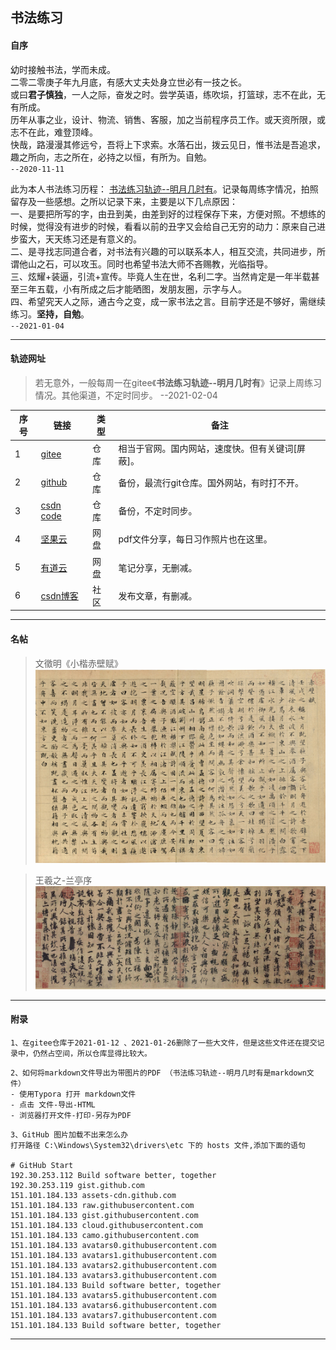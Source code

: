 ## 书法练习

#### 自序

幼时接触书法，学而未成。 <br/>
二零二零庚子年九月底，有感大丈夫处身立世必有一技之长。 <br/>
或曰**君子慎独**，一人之际，奋发之时。尝学英语，练吹埙，打篮球，志不在此，无有所成。 <br/>
历年从事之业，设计、物流、销售、客服，加之当前程序员工作。或天资所限，或志不在此，难登顶峰。 <br/>
快哉，路漫漫其修远兮，吾将上下求索。水落石出，拨云见日，惟书法是吾追求，趣之所向，志之所在，必持之以恒，有所为。自勉。   <br/>
`--2020-11-11`


此为本人书法练习历程： [书法练习轨迹--明月几时有]( https://github.com/scott180/calligraphy/blob/master/%E4%B9%A6%E6%B3%95%E7%BB%83%E4%B9%A0%E8%BD%A8%E8%BF%B9--%E6%98%8E%E6%9C%88%E5%87%A0%E6%97%B6%E6%9C%89.md )。记录每周练字情况，拍照留存及一些感想。之所以记录下来，主要是以下几点原因：  <br/>
一、是要把所写的字，由丑到美，由差到好的过程保存下来，方便对照。不想练的时候，觉得没有进步的时候，看看以前的丑字又会给自己无穷的动力：原来自己进步蛮大，天天练习还是有意义的。 <br/>
二、是寻找志同道合者，对书法有兴趣的可以联系本人，相互交流，共同进步，所谓他山之石，可以攻玉。同时也希望书法大师不吝赐教，光临指导。 <br/>
三、炫耀+装逼，引流+宣传。毕竟人生在世，名利二字。当然肯定是一年半载甚至三年五载，小有所成之后才能晒图，发朋友圈，示字与人。 <br/>
四、希望究天人之际，通古今之变，成一家书法之言。目前字还是不够好，需继续练习。**坚持，自勉**。   <br/>
`--2021-01-04`


---

#### 轨迹网址

> 若无意外，一般每周一在gitee《**书法练习轨迹--明月几时有**》记录上周练习情况。其他渠道，不定时同步。     --2021-02-04

| 序号  | 链接                                                			       | 类型 | 备注             			                     |
| ---   | -------------------------------------------------------------        | ---- | -----------------------------------              |
|   1   | [gitee]( https://gitee.com/xy180/calligraphy )      			       | 仓库 | 相当于官网。国内网站，速度快。但有关键词[屏蔽]。 |
|   2   | [github]( https://github.com/scott180/calligraphy ) 			       | 仓库 | 备份，最流行git仓库。国外网站，有时打不开。      |
|   3   | [csdn code]( https://codechina.csdn.net/xu180/calligraphy )          | 仓库 | 备份，不定时同步。                  |
|   4   | [坚果云]( https://www.jianguoyun.com/p/DSy3IHwQxP-NBhjv5tgD )        | 网盘 | pdf文件分享，每日习作照片也在这里。 |
|   5   | [有道云]( http://note.youdao.com/s/V7b1jHjB )                        | 网盘 | 笔记分享，无删减。              	|
|   6   | [csdn博客]( https://blog.csdn.net/xu180/article/details/113602103 )  | 社区 | 发布文章，有删减。                  |


---

#### 名帖

> 文徵明《小楷赤壁赋》
![文徵明《小楷赤壁赋》]( ./书法字帖/文徵明《小楷赤壁赋》.jpg)

> 王羲之-兰亭序
![兰亭序]( ./书法字帖/兰亭序.jpg)

---

#### 附录

```
1、在gitee仓库于2021-01-12 、2021-01-26删除了一些大文件，但是这些文件还在提交记录中，仍然占空间，所以仓库显得比较大。
```

```
2、如何将markdown文件导出为带图片的PDF （书法练习轨迹--明月几时有是markdown文件）
- 使用Typora 打开 markdown文件
- 点击 文件-导出-HTML
- 浏览器打开文件-打印-另存为PDF
```

```
3、GitHub 图片加载不出来怎么办
打开路径 C:\Windows\System32\drivers\etc 下的 hosts 文件,添加下面的语句

# GitHub Start 
192.30.253.112 Build software better, together 
192.30.253.119 gist.github.com
151.101.184.133 assets-cdn.github.com
151.101.184.133 raw.githubusercontent.com
151.101.184.133 gist.githubusercontent.com
151.101.184.133 cloud.githubusercontent.com
151.101.184.133 camo.githubusercontent.com
151.101.184.133 avatars0.githubusercontent.com
151.101.184.133 avatars1.githubusercontent.com
151.101.184.133 avatars2.githubusercontent.com
151.101.184.133 avatars3.githubusercontent.com
151.101.184.133 Build software better, together
151.101.184.133 avatars5.githubusercontent.com
151.101.184.133 avatars6.githubusercontent.com
151.101.184.133 avatars7.githubusercontent.com
151.101.184.133 Build software better, together
```

***

